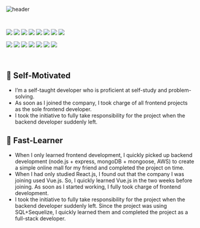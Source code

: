 ![header](https://capsule-render.vercel.app/api?type=Cylinder&color=black&fontColor=fff&height=400&text=Alice%20Yoon&desc=Front-End%20Focused%20Full-Stack%20Developer)
  
<br/>

<img src="https://img.shields.io/badge/JavaScript-F7DF1E?style=for-the-badge&logo=JavaScript&logoColor=white"> <img src="https://img.shields.io/badge/Typescript-3178C6?style=for-the-badge&logo=Typescript&logoColor=white"/> <img src="https://img.shields.io/badge/React-61DAFB?style=for-the-badge&logo=React&logoColor=black"/> <img src="https://img.shields.io/badge/Next.js-000000?style=for-the-badge&logo=Next.js&logoColor=white"/> <img src="https://img.shields.io/badge/HTML5-E34F26?style=for-the-badge&logo=HTML5&logoColor=white"> <img src="https://img.shields.io/badge/CSS3-1572B6?style=for-the-badge&logo=CSS3&logoColor=white"> <img src="https://img.shields.io/badge/styled components-DB7093?style=for-the-badge&logo=styled-components&logoColor=white"/> <img src="https://img.shields.io/badge/Vue.js-4FC08D?style=for-the-badge&logo=Vue.js&logoColor=white"/>

 <img src="https://img.shields.io/badge/Node.js-339933?style=for-the-badge&logo=Node.js&logoColor=white"/> <img src="https://img.shields.io/badge/Express-000000?style=for-the-badge&logo=Express&logoColor=white"/> <img src="https://img.shields.io/badge/MongoDB-47A248?style=for-the-badge&logo=MongoDB&logoColor=white"/> <img src="https://img.shields.io/badge/MySQL-4479A1?style=for-the-badge&logo=MySQL&logoColor=white"/> <img src="https://img.shields.io/badge/aws-232F3E?style=for-the-badge&logo=Amazon aws&logoColor=white"> <img src="https://img.shields.io/badge/VSC-007ACC?style=for-the-badge&logo=VisualStudioCode&logoColor=white"> <img src="https://img.shields.io/badge/github-181717?style=for-the-badge&logo=github&logoColor=white"> 

<br/>

## 🌟 Self-Motivated

<ul>
  <li>I’m a self-taught developer who is proficient at self-study and problem-solving.</li>
  <li>As soon as I joined the company, I took charge of all frontend projects as the sole frontend developer.</li>
  <li>I took the initiative to fully take responsibility for the project when the backend developer suddenly left.</li>
</ul>

## 🌟 Fast-Learner

<ul>
  <li>When I only learned frontend development, I quickly picked up backend development (node.js + express, mongoDB + mongoose, AWS) to create a simple online mall for my friend and completed the project on time. </li>
  <li>When I had only studied React.js, I found out that the company I was joining used Vue.js. So, I quickly learned Vue.js in the two weeks before joining. As soon as I started working, I fully took charge of frontend development.</li>
  <li>I took the initiative to fully take responsibility for the project when the backend developer suddenly left. Since the project was using SQL+Sequelize, I quickly learned them and completed the project as a full-stack developer.</li>
</ul>
